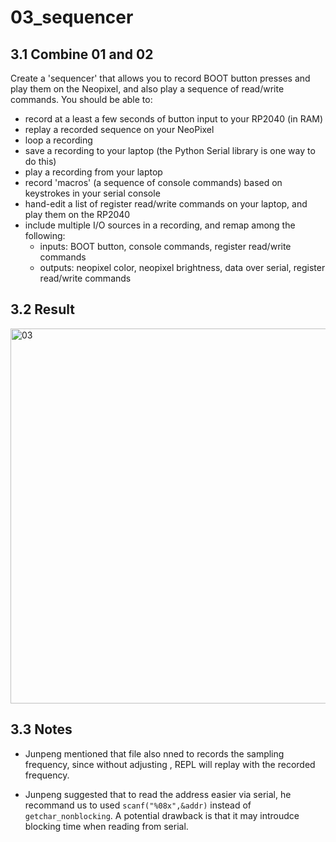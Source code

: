 # 03_sequencer

## 3.1 Combine 01 and 02

Create a 'sequencer' that allows you to record BOOT button presses and play them on the Neopixel, and also play a sequence of read/write commands. You should be able to:

- record at a least a few seconds of button input to your RP2040 (in RAM)
- replay a recorded sequence on your NeoPixel
- loop a recording
- save a recording to your laptop (the Python Serial library is one way to do this)
- play a recording from your laptop
- record 'macros' (a sequence of console commands) based on keystrokes in your serial console
- hand-edit a list of register read/write commands on your laptop, and play them on the RP2040
- include multiple I/O sources in a recording, and remap among the following:
	- inputs: BOOT button, console commands, register read/write commands
	- outputs: neopixel color, neopixel brightness, data over serial, register read/write commands

## 3.2 Result

<img src="./01_registers.gif" alt="03" width="600"/>

## 3.3 Notes

- Junpeng mentioned that file also nned to records the sampling frequency, since without adjusting <frequency>, REPL will replay with the recorded frequency.

- Junpeng suggested that to read the address easier via serial, he recommand us to used `scanf("%08x",&addr)` instead of `getchar_nonblocking`. A potential drawback is that it may introudce blocking time when reading from serial.